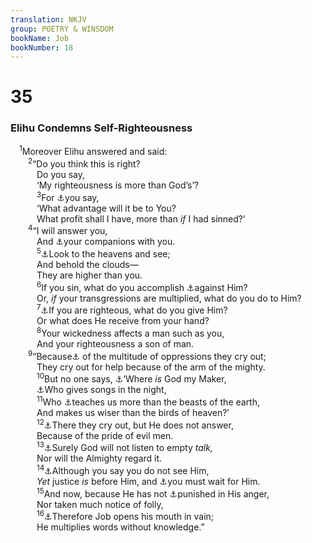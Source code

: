 ```yaml
---
translation: NKJV
group: POETRY & WINSDOM
bookName: Job 
bookNumber: 18
---
```


<div class="title"><h1>35</h1><h3>Elihu Condemns Self-Righteousness</h3></div>
<span class="verse giop_35_1"> <sup>1</sup>Moreover Elihu answered and said:<br/></span>
<span class="verse giop_35_2">  <sup>2</sup>“Do you think this is right?<br/>   Do you say,<br/>   ‘My righteousness is more than God’s’?<br/></span>
<span class="verse giop_35_3">   <sup>3</sup>For <a data-toggle="tooltip" data-placement="bottom" title="Job 21:15; 34:9">⚓</a>you say,<br/>   ‘What advantage will it be to You?<br/>   What profit shall I have, more than <i>if</i> I had sinned?’<br/></span>
<span class="verse giop_35_4">  <sup>4</sup>“I will answer you,<br/>   And <a data-toggle="tooltip" data-placement="bottom" title="Job 34:8">⚓</a>your companions with you.<br/></span>
<span class="verse giop_35_5">   <sup>5</sup><a data-toggle="tooltip" data-placement="bottom" title="Gen. 15:5; (Job 22:12; Ps. 8:3)">⚓</a>Look to the heavens and see;<br/>   And behold the clouds—<br/>   They are higher than you.<br/></span>
<span class="verse giop_35_6">   <sup>6</sup>If you sin, what do you accomplish <a data-toggle="tooltip" data-placement="bottom" title="Job 7:20; (Prov. 8:36; Jer. 7:19)">⚓</a>against Him?<br/>   Or, <i>if</i> your transgressions are multiplied, what do you do to Him?<br/></span>
<span class="verse giop_35_7">   <sup>7</sup><a data-toggle="tooltip" data-placement="bottom" title="Job 22:2; Ps. 16:2; Prov. 9:12; (Luke 17:10); Rom. 11:35">⚓</a>If you are righteous, what do you give Him?<br/>   Or what does He receive from your hand?<br/></span>
<span class="verse giop_35_8">   <sup>8</sup>Your wickedness affects a man such as you,<br/>   And your righteousness a son of man.<br/></span>
<span class="verse giop_35_9">  <sup>9</sup>“Because<a data-toggle="tooltip" data-placement="bottom" title="Job 34:28">⚓</a> of the multitude of oppressions they cry out;<br/>   They cry out for help because of the arm of the mighty.<br/></span>
<span class="verse giop_35_10">   <sup>10</sup>But no one says, <a data-toggle="tooltip" data-placement="bottom" title="Is. 51:13">⚓</a>‘Where <i>is</i> God my Maker,<br/>   <a data-toggle="tooltip" data-placement="bottom" title="Job 8:21; Ps. 42:8; 77:6; 149:5; Acts 16:25">⚓</a>Who gives songs in the night,<br/></span>
<span class="verse giop_35_11">   <sup>11</sup>Who <a data-toggle="tooltip" data-placement="bottom" title="Job 36:22; Ps. 94:12; (Is. 48:17); Jer. 32:33; (1 Cor. 2:13)">⚓</a>teaches us more than the beasts of the earth,<br/>   And makes us wiser than the birds of heaven?’<br/></span>
<span class="verse giop_35_12">   <sup>12</sup><a data-toggle="tooltip" data-placement="bottom" title="Prov. 1:28">⚓</a>There they cry out, but He does not answer,<br/>   Because of the pride of evil men.<br/></span>
<span class="verse giop_35_13">   <sup>13</sup><a data-toggle="tooltip" data-placement="bottom" title="Job 27:9; (Prov. 15:29; Is. 1:15); Jer. 11:11; (Mic. 3:4)">⚓</a>Surely God will not listen to empty <i>talk,</i><br/>   Nor will the Almighty regard it.<br/></span>
<span class="verse giop_35_14">   <sup>14</sup><a data-toggle="tooltip" data-placement="bottom" title="Job 9:11">⚓</a>Although you say you do not see Him,<br/>   <i>Yet</i> justice <i>is</i> before Him, and <a data-toggle="tooltip" data-placement="bottom" title="(Ps. 37:5, 6)">⚓</a>you must wait for Him.<br/></span>
<span class="verse giop_35_15">   <sup>15</sup>And now, because He has not <a data-toggle="tooltip" data-placement="bottom" title="Ps. 89:32">⚓</a>punished in His anger,<br/>   Nor taken much notice of folly,<br/></span>
<span class="verse giop_35_16">   <sup>16</sup><a data-toggle="tooltip" data-placement="bottom" title="Job 34:35; 38:2">⚓</a>Therefore Job opens his mouth in vain;<br/>   He multiplies words without knowledge.”<br/></span>
